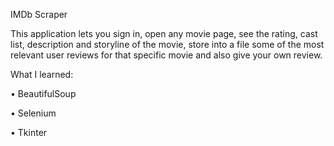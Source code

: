 IMDb Scraper

This application lets you sign in, open any movie page, see the rating, cast list, description and storyline of the movie, 
store into a file some of the most relevant user reviews for that specific movie and also give your own review.

What I learned:

•	BeautifulSoup

•	Selenium

•	Tkinter

